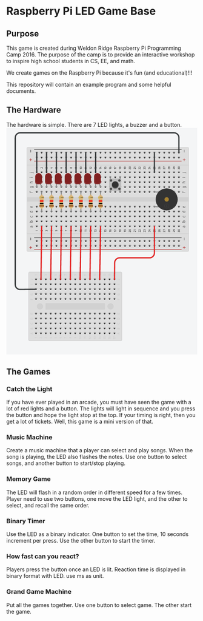 # Raspberry Pi LED Game Base

## Purpose

This game is created during Weldon Ridge Raspberry Pi Programming Camp 2016.
The purpose of the camp is to provide an interactive workshop to inspire
high school students in CS, EE, and math.

We create games on the Raspberry Pi because it's fun (and educational)!!!

This repository will contain an example program and some helpful documents.

## The Hardware

The hardware is simple. There are 7 LED lights, a buzzer and a button.
![Picture of Circuit](circuit.PNG)

## The Games

### Catch the Light

If you have ever played in an arcade, you must have seen the game with a lot of red lights and a button. The lights will light in sequence and you press the button and hope the light stop at the top. If your timing is right, then you get a lot of tickets. Well, this game is a mini version of that.

### Music Machine

Create a music machine that a player can select and play songs. When the song is playing, the LED also flashes the notes. Use one button to select songs, and another button to start/stop playing.

### Memory Game

The LED will flash in a random order in different speed for a few times. Player need to use two buttons, one move the LED light, and the other to select, and recall the same order.

### Binary Timer

Use the LED as a binary indicator. One button to set the time, 10 seconds increment per press. Use the other button to start the timer.

### How fast can you react?

Players press the button once an LED is lit. Reaction time is displayed in binary format with LED. use ms as unit.

### Grand Game Machine

Put all the games together. Use one button to select game. The other start the game.
